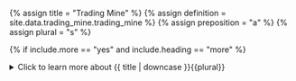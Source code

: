 <!--------------------------------------------- TITLE AND DEFINITION starts -->

{% assign title = "Trading Mine" %}
{% assign definition = site.data.trading_mine.trading_mine %}
{% assign preposition = "a" %}
{% assign plural = "s" %}

<!--------------------------------------------- TITLE AND DEFINITION ends -->

{% if include.more == "yes" and include.heading == "more" %}
<details class='detailsCollapsible'><summary class='nobr'>Click to learn more about {{ title | downcase }}{{plural}}
</summary>
{% endif %}

{% if include.heading != "" and include.heading != "more" %}
{{include.heading}} {{title}}
{% endif %}

{% if include.icon != "no" %} 

{% if include.table == "yes" and include.icon != "no" %}
<table class='definitionTable'><tr><td>
{% endif %}

<img src='images/icons/nodes/png{{include.icon}}/{{ title | downcase | replace: " ", "-" }}.png' />

{% if include.table == "yes" and include.icon != "no" %}
</td><td>
{% endif %}

{% endif %}

{% if include.definition == "bold" %}
<strong>{{ definition }}</strong>
{% else %}
{% if include.definition != "no" %}
{{ definition }}
{% endif %}
{% endif %}

{% if include.table == "yes" and include.icon != "no" %}
</td></tr></table>
{% endif %}

{% if include.more == "yes" and include.content == "more" and include.heading != "more" %}
<details class='detailsCollapsible'><summary class='nobr'>Click to learn more about {{ title | downcase }}{{plural}}
</summary>
{% endif %}

{% if include.content != "no" %}

<!--------------------------------------------- CONTENT starts -->

Altough Superalgos is starting out with a single <a data-toggle="tooltip" data-original-title="{{site.data.trading_mine.trading_bot}}">trading bot</a>, the system is prepared to feature as many trading bots as developers are willing to create. As such, a trading mine is a catalog of trading bots.

Notice that, in the context of Superalgos, a trading bot has nothing to do with the trading logic. Think of trading logic as the business rules which&mdash;in Superalgos&mdash;are defined in <a data-toggle="tooltip" data-original-title="{{site.data.trading_system.trading_system}}">trading systems</a>. Anyone may build trading systems, meaning that creating a trading system and the <a data-toggle="tooltip" data-original-title="{{site.data.trading_system.trading_strategy}}">trading strategies</a> within does not require coding.

Trading mines work similarly to <a data-toggle="tooltip" data-original-title="{{site.data.data_mine.data_mine}}">data mines</a> in the sense that they provide the same kind of tools to structure the definitions of bots, including <a data-toggle="tooltip" data-original-title="{{site.data.data_mine.process_definition}}">process definitions</a>, <a data-toggle="tooltip" data-original-title="{{site.data.data_mine.product_definition}}">product definitions</a>, and <a data-toggle="tooltip" data-original-title="{{site.data.data_mine.plotter}}">plotters</a>.


<!--------------------------------------------- CONTENT ends -->

{% endif %}

{% if include.more == "yes" and include.content != "more" and include.heading != "more" %}
<details class='detailsCollapsible'><summary class='nobr'>Click to learn more about {{ title | downcase }}{{plural}}
</summary>
{% endif %}

{% if include.adding != "" %}

{{include.adding}} Adding {{preposition}} {{title}} Node

<!--------------------------------------------- ADDING starts -->

To add the {{ title | downcase }} node, select *Add Trading Mine* on the other hierarchies node menu in the Superalgos Project hierarchy.

<!--------------------------------------------- ADDING ends -->

{% endif %}

{% if include.configuring != "" %}

{{include.configuring}} Configuring the {{title}}

<!--------------------------------------------- CONFIGURING starts -->

Select *Configure* on the menu to access the configuration.

```json
XXXXXXXXXXXXXXXXXXXXXXXXXXXXXXXXXXXXXXXXXXXXXXXXXXXXXX
```

<!--------------------------------------------- CONFIGURING ends -->

{% endif %}

{% if include.starting != "" %}

{{include.starting}} Starting {{preposition}} {{title}}

<!--------------------------------------------- STARTING starts -->

XXXXXXXXXXXXXXXXXXXXXXXXXXXXXXXXXXXXXXXXXXXXXXXXXXXXXX

<!--------------------------------------------- STARTING ends -->

{% endif %}

{% if include.more == "yes" %}
</details>
{% endif %}